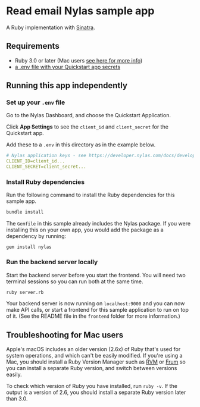 # Read email Nylas sample app

A Ruby implementation with [Sinatra](http://sinatrarb.com/).

## Requirements

- Ruby 3.0 or later (Mac users [see here for more info](#troubleshooting-for-mac-users))
- [a .env file with your Quickstart app secrets](#set-up-your-env-file)

## Running this app independently

### Set up your `.env` file

Go to the Nylas Dashboard, and choose the Quickstart Application.

Click **App Settings** to see the `client_id` and `client_secret` for the Quickstart app.

Add these to a `.env` in this directory as in the example below.

```yaml
# Nylas application keys - see https://developer.nylas.com/docs/developer-guide/authentication/authorizing-api-requests/#sdk-authentication
CLIENT_ID=client_id...
CLIENT_SECRET=client_secret...
```

### Install Ruby dependencies

Run the following command to install the Ruby dependencies for this sample app.

```bash
bundle install
```

The `Gemfile` in this sample already includes the Nylas package. If you were installing this on your own app, you would add the package as a dependency by running:

`gem install nylas`

### Run the backend server locally

Start the backend server before you start the frontend. You will need two terminal sessions so you can run both at the same time.

```bash
ruby server.rb
```

Your backend server is now running on `localhost:9000` and you can now make API calls, or start a frontend for this sample application to run on top of it.
(See the README file in the `frontend` folder for more information.)

## Troubleshooting for Mac users

Apple's macOS includes an older version (2.6x) of Ruby that's used for system operations, and which can't be easily modified. If you're using a Mac, you should install a Ruby Version Manager such as [RVM](https://rvm.io/) or [Frum](https://github.com/TaKO8Ki/frum) so you can install a separate Ruby version, and switch between versions easily.

To check which version of Ruby you have installed, run `ruby -v`.
If the output is a version of 2.6, you should install a separate Ruby version later than 3.0.
